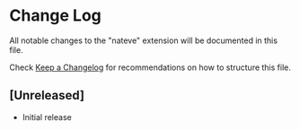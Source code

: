 # Change Log

All notable changes to the "nateve" extension will be documented in this file.

Check [Keep a Changelog](http://keepachangelog.com/) for recommendations on how to structure this file.

## [Unreleased]

- Initial release